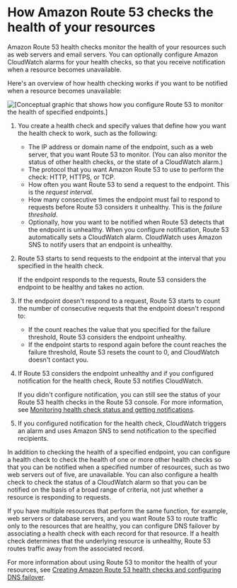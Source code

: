 # How Amazon Route 53 checks the health of your resources<a name="welcome-health-checks"></a>

Amazon Route 53 health checks monitor the health of your resources such as web servers and email servers\. You can optionally configure Amazon CloudWatch alarms for your health checks, so that you receive notification when a resource becomes unavailable\. 

Here's an overview of how health checking works if you want to be notified when a resource becomes unavailable:

![\[Conceptual graphic that shows how you configure Route 53 to monitor the health of specified endpoints.\]](http://docs.aws.amazon.com/Route53/latest/DeveloperGuide/images/how-health-checks-work.png)

1. You create a health check and specify values that define how you want the health check to work, such as the following:
   + The IP address or domain name of the endpoint, such as a web server, that you want Route 53 to monitor\. \(You can also monitor the status of other health checks, or the state of a CloudWatch alarm\.\)
   + The protocol that you want Amazon Route 53 to use to perform the check: HTTP, HTTPS, or TCP\.
   + How often you want Route 53 to send a request to the endpoint\. This is the *request interval*\.
   + How many consecutive times the endpoint must fail to respond to requests before Route 53 considers it unhealthy\. This is the *failure threshold*\.
   + Optionally, how you want to be notified when Route 53 detects that the endpoint is unhealthy\. When you configure notification, Route 53 automatically sets a CloudWatch alarm\. CloudWatch uses Amazon SNS to notify users that an endpoint is unhealthy\.

1. Route 53 starts to send requests to the endpoint at the interval that you specified in the health check\. 

   If the endpoint responds to the requests, Route 53 considers the endpoint to be healthy and takes no action\. 

1. If the endpoint doesn't respond to a request, Route 53 starts to count the number of consecutive requests that the endpoint doesn't respond to:
   + If the count reaches the value that you specified for the failure threshold, Route 53 considers the endpoint unhealthy\. 
   + If the endpoint starts to respond again before the count reaches the failure threshold, Route 53 resets the count to 0, and CloudWatch doesn't contact you\.

1. If Route 53 considers the endpoint unhealthy and if you configured notification for the health check, Route 53 notifies CloudWatch\.

   If you didn't configure notification, you can still see the status of your Route 53 health checks in the Route 53 console\. For more information, see [Monitoring health check status and getting notifications](health-checks-monitor-view-status.md)\.

1. If you configured notification for the health check, CloudWatch triggers an alarm and uses Amazon SNS to send notification to the specified recipients\.

In addition to checking the health of a specified endpoint, you can configure a health check to check the health of one or more other health checks so that you can be notified when a specified number of resources, such as two web servers out of five, are unavailable\. You can also configure a health check to check the status of a CloudWatch alarm so that you can be notified on the basis of a broad range of criteria, not just whether a resource is responding to requests\.

If you have multiple resources that perform the same function, for example, web servers or database servers, and you want Route 53 to route traffic only to the resources that are healthy, you can configure DNS failover by associating a health check with each record for that resource\. If a health check determines that the underlying resource is unhealthy, Route 53 routes traffic away from the associated record\.

For more information about using Route 53 to monitor the health of your resources, see [Creating Amazon Route 53 health checks and configuring DNS failover](dns-failover.md)\.